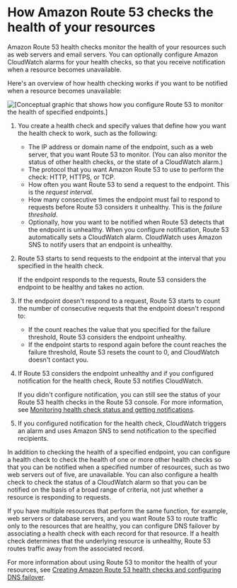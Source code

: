 # How Amazon Route 53 checks the health of your resources<a name="welcome-health-checks"></a>

Amazon Route 53 health checks monitor the health of your resources such as web servers and email servers\. You can optionally configure Amazon CloudWatch alarms for your health checks, so that you receive notification when a resource becomes unavailable\. 

Here's an overview of how health checking works if you want to be notified when a resource becomes unavailable:

![\[Conceptual graphic that shows how you configure Route 53 to monitor the health of specified endpoints.\]](http://docs.aws.amazon.com/Route53/latest/DeveloperGuide/images/how-health-checks-work.png)

1. You create a health check and specify values that define how you want the health check to work, such as the following:
   + The IP address or domain name of the endpoint, such as a web server, that you want Route 53 to monitor\. \(You can also monitor the status of other health checks, or the state of a CloudWatch alarm\.\)
   + The protocol that you want Amazon Route 53 to use to perform the check: HTTP, HTTPS, or TCP\.
   + How often you want Route 53 to send a request to the endpoint\. This is the *request interval*\.
   + How many consecutive times the endpoint must fail to respond to requests before Route 53 considers it unhealthy\. This is the *failure threshold*\.
   + Optionally, how you want to be notified when Route 53 detects that the endpoint is unhealthy\. When you configure notification, Route 53 automatically sets a CloudWatch alarm\. CloudWatch uses Amazon SNS to notify users that an endpoint is unhealthy\.

1. Route 53 starts to send requests to the endpoint at the interval that you specified in the health check\. 

   If the endpoint responds to the requests, Route 53 considers the endpoint to be healthy and takes no action\. 

1. If the endpoint doesn't respond to a request, Route 53 starts to count the number of consecutive requests that the endpoint doesn't respond to:
   + If the count reaches the value that you specified for the failure threshold, Route 53 considers the endpoint unhealthy\. 
   + If the endpoint starts to respond again before the count reaches the failure threshold, Route 53 resets the count to 0, and CloudWatch doesn't contact you\.

1. If Route 53 considers the endpoint unhealthy and if you configured notification for the health check, Route 53 notifies CloudWatch\.

   If you didn't configure notification, you can still see the status of your Route 53 health checks in the Route 53 console\. For more information, see [Monitoring health check status and getting notifications](health-checks-monitor-view-status.md)\.

1. If you configured notification for the health check, CloudWatch triggers an alarm and uses Amazon SNS to send notification to the specified recipients\.

In addition to checking the health of a specified endpoint, you can configure a health check to check the health of one or more other health checks so that you can be notified when a specified number of resources, such as two web servers out of five, are unavailable\. You can also configure a health check to check the status of a CloudWatch alarm so that you can be notified on the basis of a broad range of criteria, not just whether a resource is responding to requests\.

If you have multiple resources that perform the same function, for example, web servers or database servers, and you want Route 53 to route traffic only to the resources that are healthy, you can configure DNS failover by associating a health check with each record for that resource\. If a health check determines that the underlying resource is unhealthy, Route 53 routes traffic away from the associated record\.

For more information about using Route 53 to monitor the health of your resources, see [Creating Amazon Route 53 health checks and configuring DNS failover](dns-failover.md)\.